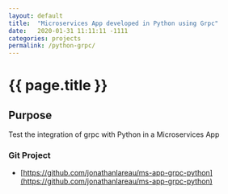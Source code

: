 ```yaml
---
layout: default
title:  "Microservices App developed in Python using Grpc"
date:   2020-01-31 11:11:11 -1111
categories: projects
permalink: /python-grpc/
---
```

<h1>{{ page.title }}</h1>

## Purpose
Test the integration of grpc with Python in a Microservices App

### Git Project
- [https://github.com/jonathanlareau/ms-app-grpc-python](https://github.com/jonathanlareau/ms-app-grpc-python)

